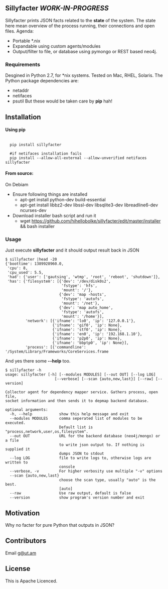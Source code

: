 ## Sillyfacter *WORK-IN-PROGRESS*

Sillyfacter prints JSON facts related to the **state** of the system. The state here mean overview of the process running, their connections and open files. Agenda:
  - Portable *.nix
  - Expandable using custom agents/modules
  - Output/filter to file, or database using pymongo or REST based neo4j.

### Requirements

Desgined in Python 2.7, for *nix systems. Tested on Mac, RHEL, Solaris. The Python package dependencies are:
  - netaddr
  - netifaces
  - psutil
But these would be taken care by **pip** hah!

## Installation
#### Using pip 
```
  
  pip install sillyfacter
  
  #if netifaces installation fails
  pip install --allow-all-external --allow-unverified netifaces sillyfacter

```

#### From source:
On Debiam
  - Ensure following things are installed
    - apt-get install python-dev build-essential
    - apt-get install libbz2-dev libssl-dev libsqlite3-dev libreadline6-dev ncurses-dev
  - Download installer bash script and run it
    - wget https://github.com/hihellobolke/sillyfacter/edit/master/installer && bash installer

### Usage
Just execute **sillyfacter** and it should output result back in JSON

```
$ sillyfacter |head -20
{'boottime': 1389928960.0,
 'cpu': 8,
 'cpu_used': 5.5,
 'had': {'user': ['gautsing', 'wtmp', 'root', 'reboot', 'shutdown']},
 'has': {'filesystem': [{'dev': '/dev/disk0s2',
                         'fstype': 'hfs',
                         'mount': '/'},
                        {'dev': 'map -hosts',
                         'fstype': 'autofs',
                         'mount': '/net'},
                        {'dev': 'map auto_home',
                         'fstype': 'autofs',
                         'mount': '/home'}],
         'network': [{'ifname': 'lo0', 'ip': '127.0.0.1'},
                     {'ifname': 'gif0', 'ip': None},
                     {'ifname': 'stf0', 'ip': None},
                     {'ifname': 'en0', 'ip': '192.168.1.10'},
                     {'ifname': 'p2p0', 'ip': None},
                     {'ifname': 'bbptp0', 'ip': None}],
         'process': [{'commandline': '/System/Library/Frameworks/CoreServices.frame
```

And yes there some **--help** too.

```
$ sillyfacter -h 
usage: sillyfacter [-h] [--modules MODULES] [--out OUT] [--log LOG]
                      [--verbose] [--scan {auto,new,last}] [--raw] [--version]

Collector agent for dependency mapper service. Gathers process, open file,
socket information and then sends it to depmap backend database.

optional arguments:
  -h, --help            show this help message and exit
  --modules MODULES     comma seperated list of modules to be executed.
                        Default list is "process,network,user,os,filesystem".
  --out OUT             URL for the backend database (neo4j/mongo) or a file
                        to write json output to. If nothing is supplied it
                        dumps JSON to stdout
  --log LOG             file to write logs to, otherwise logs are written to
                        console
  --verbose, -v         For higher verbosity use multiple "-v" options
  --scan {auto,new,last}
                        choose the scan type, usually "auto" is the best.
                        [auto]
  --raw                 Use raw output, default is false
  --version             show program's version number and exit
```
## Motivation

Why no facter for pure Python that outputs in JSON?


## Contributors

Email g@ut.am

## License

This is Apache Licenced.
